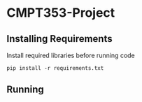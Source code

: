 # CMPT353-Project
## Installing Requirements

Install required libraries before running code

```
pip install -r requirements.txt
```

## Running
